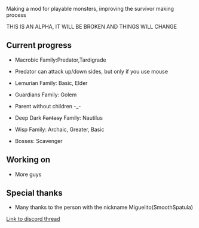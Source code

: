 Making a mod for playable monsters, improving the survivor making process

THIS IS AN ALPHA, IT WILL BE BROKEN AND THINGS WILL CHANGE

## Current progress

* Macrobic Family:Predator,Tardigrade
* Predator can attack up/down sides, but only if you use mouse

* Lemurian Family: Basic, Elder

* Guardians Family: Golem

* Parent without children -_-

* Deep Dark ~~Fantasy~~ Family: Nautilus

* Wisp Family: Archaic, Greater, Basic

* Bosses: Scavenger

## Working on

* More guys

## Special thanks

* Many thanks to the person with the nickname Miguelito(SmoothSpatula)

[Link to discord thread](https://discord.com/channels/1171745917272084550/1260987114376527962)
